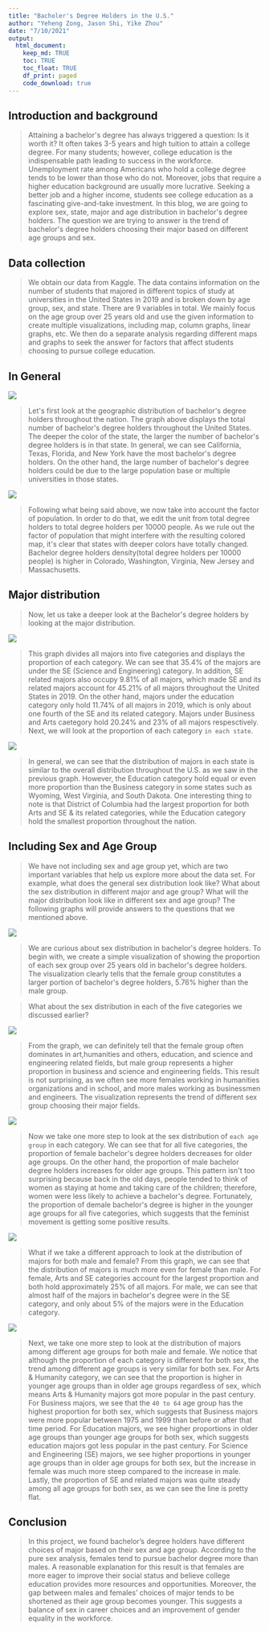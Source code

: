 ```yaml
---
title: "Bacholer's Degree Holders in the U.S."
author: "Yeheng Zong, Jason Shi, Yike Zhou"
date: "7/10/2021"
output: 
  html_document:
    keep_md: TRUE
    toc: TRUE
    toc_float: TRUE
    df_print: paged
    code_download: true
---
```






## Introduction and background

>Attaining a bachelor's degree has always triggered a question: Is it worth it? It often takes 3-5 years and high tuition to attain a college degree. For many students; however, college education is the indispensable path leading to success in the workforce. Unemployment rate among Americans who hold a college degree tends to be lower than those who do not. Moreover, jobs that require a higher education background are usually more lucrative. Seeking a better job and a higher income, students see college education as a fascinating give-and-take investment. In this blog, we are going to explore sex, state, major and age distribution in bachelor's degree holders. The question we are trying to answer is the trend of bachelor's degree holders choosing their major based on different age groups and sex.

## Data collection

>We obtain our data from Kaggle. The data contains information on the number of students that majored in different topics of study at universities in the United States in 2019 and is broken down by age group, sex, and state. There are 9 variables in total. We mainly focus on the age group over 25 years old and use the given information to create multiple visualizations, including map, column graphs, linear graphs, etc. We then do a separate analysis regarding different maps and graphs to seek the answer for factors that affect students choosing to pursue college education.

## In General
![](Stat-112-Final-Project_files/figure-html/unnamed-chunk-1-1.png)<!-- -->

> Let's first look at the geographic distribution of bachelor's degree holders throughout the nation. The graph above displays the total number of bachelor's degree holders throughout the United States. The deeper the color of the state, the larger the number of bachelor's degree holders is in that state. In general, we can see California, Texas, Florida, and New York have the most bachelor's degree holders. On the other hand, the large number of bachelor's degree holders could be due to the large population base or multiple universities in those states.  


![](Stat-112-Final-Project_files/figure-html/unnamed-chunk-2-1.png)<!-- -->

> Following what being said above, we now take into account the factor of population. In order to do that, we edit the unit from total degree holders to total degree holders per 10000 people. As we rule out the factor of population that might interfere with the resulting colored map, it's clear that states with deeper colors have totally changed. Bachelor degree holders density(total degree holders per 10000 people) is higher in Colorado, Washington, Virginia, New Jersey and Massachusetts. 



## Major distribution

>Now, let us take a deeper look at the Bachelor's degree holders by looking at the major distribution.

![](Stat-112-Final-Project_files/figure-html/unnamed-chunk-3-1.png)<!-- -->

> This graph divides all majors into five categories and displays the proportion of each category. We can see that 35.4% of the majors are under the SE (Science and Engineering) category. In addition, SE related majors also occupy 9.81% of all majors, which made SE and its related majors account for 45.21% of all majors throughout the United States in 2019. On the other hand, majors under the education category only hold 11.74% of all majors in 2019, which is only about one fourth of the SE and its related category. Majors under Business and Arts caetegory hold 20.24% and 23% of all majors respesctively. Next, we will look at the proportion of each category `in each state`.


![](Stat-112-Final-Project_files/figure-html/unnamed-chunk-4-1.png)<!-- -->

> In general, we can see that the distribution of majors in each state is similar to the overall distribution throughout the U.S. as we saw in the previous graph. However, the Education category hold equal or even more proportion than the Business category in some states such as Wyoming, West Virginia, and South Dakota. One interesting thing to note is that District of Columbia had the largest proportion for both Arts and SE & its related categories, while the Education category hold the smallest proportion throughout the nation. 


## Including Sex and Age Group 

>We have not including sex and age group yet, which are two important variables that help us explore more about the data set. For example, what does the general sex distribution look like? What about the sex distribution in different major and age group? What will the major distribution look like in different sex and age group? The following graphs will provide answers to the questions that we mentioned above.

![](Stat-112-Final-Project_files/figure-html/unnamed-chunk-5-1.png)<!-- -->

> We are curious about sex distribution in bachelor's degree holders. To begin with, we create a simple visualization of showing the proportion of each sex group over 25 years old in bachelor's degree holders. The visualization clearly tells that the female group constitutes a larger portion of bachelor's degree holders, 5.76% higher than the male group. 

>What about the sex distribution in each of the five categories we discussed earlier?

![](Stat-112-Final-Project_files/figure-html/unnamed-chunk-6-1.png)<!-- -->

> From the graph, we can definitely tell that the female group often dominates in art,humanities and others, education, and science and engineering related fields, but male group represents a higher proportion in business and science and engineering fields. This result is not surprising, as we often see more females working in humanities organizations and in school, and more males working as businessmen and engineers. The visualization represents the trend of different sex group choosing their major fields. 

![](Stat-112-Final-Project_files/figure-html/unnamed-chunk-7-1.png)<!-- -->

> Now we take one more step to look at the sex distribution of `each age group` in each category. We can see that for all five categories, the proportion of female bachelor's degree holders decreases for older age groups. On the other hand, the proportion of male bachelor degree holders increases for older age  groups. This pattern isn't too surprising because back in the old days, people tended to think of women as staying at home and taking care of the children; therefore, women were less likely to achieve a bachelor's degree. Fortunately, the proportion of demale bachelor's degree is higher in the younger age groups for all five categories, which suggests that the feminist movement is getting some positive results.

![](Stat-112-Final-Project_files/figure-html/unnamed-chunk-8-1.png)<!-- -->

> What if we take a different approach to look at the distribution of majors for both male and female? From this graph, we can see that the distribution of majors is much more even for female than male. For female, Arts and SE categories account for the largest proportion and both hold approximately 25% of all majors. For male, we can see that almost half of the majors in bachelor's degree were in the SE category, and only about 5% of the majors were in the Education category.

![](Stat-112-Final-Project_files/figure-html/unnamed-chunk-9-1.png)<!-- -->


> Next, we take one more step to look at the distribution of majors among different age groups for both male and female. We notice that although the proportion of each category is different for both sex, the trend among different age groups is very similar for both sex. For Arts & Humanity category, we can see that the proportion is higher in younger age groups than in older age groups regardless of sex, which means Arts & Humanity majors got more popular in the past century. For Business majors, we see that the `40 to 64` age group has the highest proportion for both sex, which suggests that Business majors were more popular between 1975 and 1999 than before or after that time period. For Education majors, we see higher proportions in older age groups than younger age groups for both sex, which suggests education majors got less popular in the past century. For Science and Engineering (SE) majors, we see higher proportions in younger age groups than in older age groups for both sex, but the increase in female was much more steep compared to the increase in male. Lastly, the proportion of SE and related majors was quite steady among all age groups for both sex, as we can see the line is pretty flat.


## Conclusion

>In this project, we found bachelor’s degree holders have different choices of major based on their sex and age group. According to the pure sex analysis, females tend to pursue bachelor degree more than males. A reasonable explanation for this result is that females are more eager to improve their social status and believe college education provides more resources and opportunities. Moreover, the gap between males and females’ choices of major tends to be shortened as their age group becomes younger. This suggests a balance of sex in career choices and an improvement of gender equality in the workforce.
